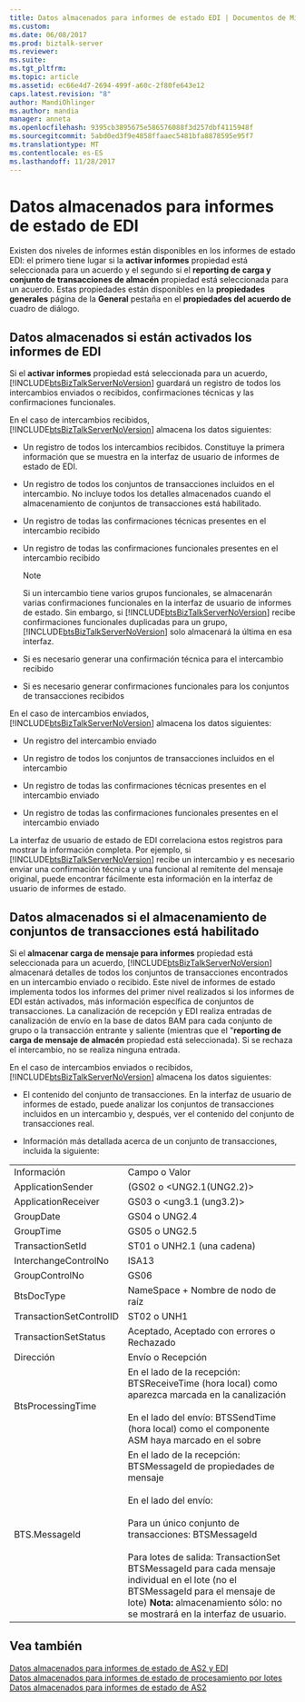 ```yaml
---
title: Datos almacenados para informes de estado EDI | Documentos de Microsoft
ms.custom: 
ms.date: 06/08/2017
ms.prod: biztalk-server
ms.reviewer: 
ms.suite: 
ms.tgt_pltfrm: 
ms.topic: article
ms.assetid: ec66e4d7-2694-499f-a60c-2f80fe643e12
caps.latest.revision: "8"
author: MandiOhlinger
ms.author: mandia
manager: anneta
ms.openlocfilehash: 9395cb3895675e586576088f3d257dbf4115948f
ms.sourcegitcommit: 5abd0ed3f9e4858ffaaec5481bfa8878595e95f7
ms.translationtype: MT
ms.contentlocale: es-ES
ms.lasthandoff: 11/28/2017
---
```

# <a name="data-stored-for-edi-status-reports"></a>Datos almacenados para informes de estado de EDI
Existen dos niveles de informes están disponibles en los informes de estado EDI: el primero tiene lugar si la **activar informes** propiedad está seleccionada para un acuerdo y el segundo si el **reporting de carga y conjunto de transacciones de almacén** propiedad está seleccionada para un acuerdo. Estas propiedades están disponibles en la **propiedades generales** página de la **General** pestaña en el **propiedades del acuerdo de** cuadro de diálogo.  
  
## <a name="data-stored-if-edi-reporting-is-activated"></a>Datos almacenados si están activados los informes de EDI  
 Si el **activar informes** propiedad está seleccionada para un acuerdo, [!INCLUDE[btsBizTalkServerNoVersion](../includes/btsbiztalkservernoversion-md.md)] guardará un registro de todos los intercambios enviados o recibidos, confirmaciones técnicas y las confirmaciones funcionales.  
  
 En el caso de intercambios recibidos, [!INCLUDE[btsBizTalkServerNoVersion](../includes/btsbiztalkservernoversion-md.md)] almacena los datos siguientes:  
  
-   Un registro de todos los intercambios recibidos. Constituye la primera información que se muestra en la interfaz de usuario de informes de estado de EDI.  
  
-   Un registro de todos los conjuntos de transacciones incluidos en el intercambio. No incluye todos los detalles almacenados cuando el almacenamiento de conjuntos de transacciones está habilitado.  
  
-   Un registro de todas las confirmaciones técnicas presentes en el intercambio recibido  
  
-   Un registro de todas las confirmaciones funcionales presentes en el intercambio recibido  
  
    > [!NOTE]
    >  Si un intercambio tiene varios grupos funcionales, se almacenarán varias confirmaciones funcionales en la interfaz de usuario de informes de estado. Sin embargo, si [!INCLUDE[btsBizTalkServerNoVersion](../includes/btsbiztalkservernoversion-md.md)] recibe confirmaciones funcionales duplicadas para un grupo, [!INCLUDE[btsBizTalkServerNoVersion](../includes/btsbiztalkservernoversion-md.md)] solo almacenará la última en esa interfaz.  
  
-   Si es necesario generar una confirmación técnica para el intercambio recibido  
  
-   Si es necesario generar confirmaciones funcionales para los conjuntos de transacciones recibidos  
  
 En el caso de intercambios enviados, [!INCLUDE[btsBizTalkServerNoVersion](../includes/btsbiztalkservernoversion-md.md)] almacena los datos siguientes:  
  
-   Un registro del intercambio enviado  
  
-   Un registro de todos los conjuntos de transacciones incluidos en el intercambio  
  
-   Un registro de todas las confirmaciones técnicas presentes en el intercambio enviado  
  
-   Un registro de todas las confirmaciones funcionales presentes en el intercambio enviado  
  
 La interfaz de usuario de estado de EDI correlaciona estos registros para mostrar la información completa. Por ejemplo, si [!INCLUDE[btsBizTalkServerNoVersion](../includes/btsbiztalkservernoversion-md.md)] recibe un intercambio y es necesario enviar una confirmación técnica y una funcional al remitente del mensaje original, puede encontrar fácilmente esta información en la interfaz de usuario de informes de estado.  
  
## <a name="data-stored-if-transaction-set-storage-is-enabled"></a>Datos almacenados si el almacenamiento de conjuntos de transacciones está habilitado  
 Si el **almacenar carga de mensaje para informes** propiedad está seleccionada para un acuerdo, [!INCLUDE[btsBizTalkServerNoVersion](../includes/btsbiztalkservernoversion-md.md)] almacenará detalles de todos los conjuntos de transacciones encontrados en un intercambio enviado o recibido. Este nivel de informes de estado implementa todos los informes del primer nivel realizados si los informes de EDI están activados, más información específica de conjuntos de transacciones. La canalización de recepción y EDI realiza entradas de canalización de envío en la base de datos BAM para cada conjunto de grupo o la transacción entrante y saliente (mientras que el "**reporting de carga de mensaje de almacén** propiedad está seleccionada). Si se rechaza el intercambio, no se realiza ninguna entrada.  
  
 En el caso de intercambios enviados o recibidos, [!INCLUDE[btsBizTalkServerNoVersion](../includes/btsbiztalkservernoversion-md.md)] almacena los datos siguientes:  
  
-   El contenido del conjunto de transacciones. En la interfaz de usuario de informes de estado, puede analizar los conjuntos de transacciones incluidos en un intercambio y, después, ver el contenido del conjunto de transacciones real.  
  
-   Información más detallada acerca de un conjunto de transacciones, incluida la siguiente:  
  
|||  
|-|-|  
|Información|Campo o Valor|  
|ApplicationSender|(GS02 o \<UNG2.1(UNG2.2)\>|  
|ApplicationReceiver|GS03 o \<ung3.1 (ung3.2)\>|  
|GroupDate|GS04 o UNG2.4|  
|GroupTime|GS05 o UNG2.5|  
|TransactionSetId|ST01 o UNH2.1 (una cadena)|  
|InterchangeControlNo|ISA13|  
|GroupControlNo|GS06|  
|BtsDocType|NameSpace + Nombre de nodo de raíz|  
|TransactionSetControlID|ST02 o UNH1|  
|TransactionSetStatus|Aceptado, Aceptado con errores o Rechazado|  
|Dirección|Envío o Recepción|  
|BtsProcessingTime|En el lado de la recepción: BTSReceiveTime (hora local) como aparezca marcada en la canalización<br /><br /> En el lado del envío: BTSSendTime (hora local) como el componente ASM haya marcado en el sobre|  
|BTS.MessageId|En el lado de la recepción: BTSMessageId de propiedades de mensaje<br /><br /> En el lado del envío:<br /><br /> Para un único conjunto de transacciones: BTSMessageId<br /><br /> Para lotes de salida: TransactionSet BTSMessageId para cada mensaje individual en el lote (no el BTSMessageId para el mensaje de lote) **Nota:** almacenamiento sólo: no se mostrará en la interfaz de usuario.|  
  
## <a name="see-also"></a>Vea también  
 [Datos almacenados para informes de estado de AS2 y EDI](../core/data-stored-for-edi-and-as2-status-reports.md)   
 [Datos almacenados para informes de estado de procesamiento por lotes](../core/data-stored-for-batching-status-reports.md)   
 [Datos almacenados para informes de estado de AS2](../core/data-stored-for-as2-status-reports.md)